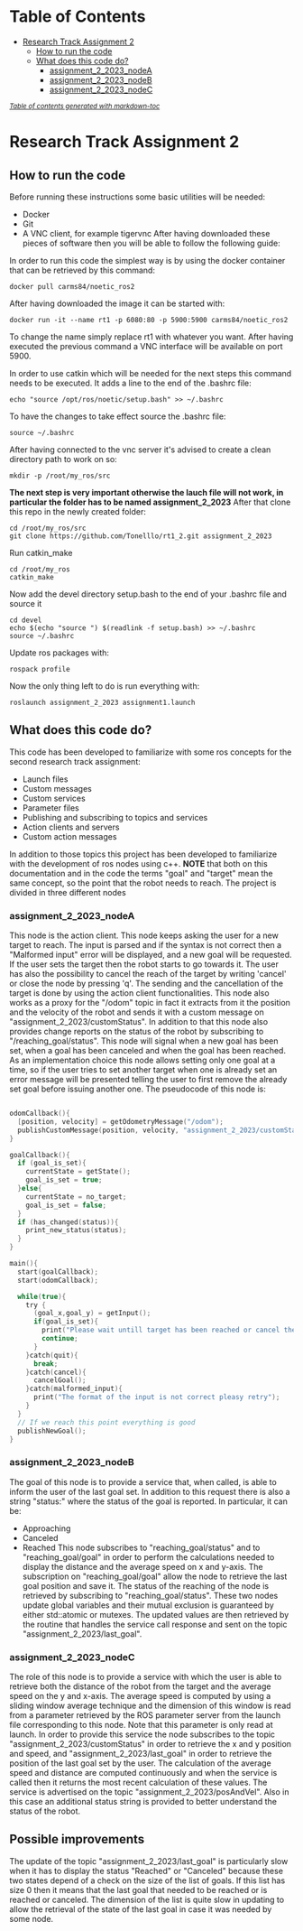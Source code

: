 # Table of Contents
- [Research Track Assignment 2](#research-track-assignment-2)
  * [How to run the code](#how-to-run-the-code)
  * [What does this code do?](#what-does-this-code-do)
    + [assignment_2_2023_nodeA](#assignment_2_2023_nodea)
    + [assignment_2_2023_nodeB](#assignment_2_2023_nodeb)
    + [assignment_2_2023_nodeC](#assignment_2_2023_nodec)

<small><i><a href='http://ecotrust-canada.github.io/markdown-toc/'>Table of contents generated with markdown-toc</a></i></small>


# Research Track Assignment 2
## How to run the code
Before running these instructions some basic utilities will be needed:
* Docker
* Git
* A VNC client, for example tigervnc
After having downloaded these pieces of software then you will be able to
follow the following guide:

In order to run this code the simplest way is by using the docker container that can be retrieved by this command:
```
docker pull carms84/noetic_ros2
```
After having downloaded the image it can be started with:
```
docker run -it --name rt1 -p 6080:80 -p 5900:5900 carms84/noetic_ros2
```
To change the name simply replace rt1 with whatever you want.
After having executed the previous command a VNC interface will be available on port 5900.

In order to use catkin which will be needed for the next steps this command needs to be executed. It adds a line to the end of the .bashrc file:
```
echo "source /opt/ros/noetic/setup.bash" >> ~/.bashrc
```
To have the changes to take effect source the .bashrc file:
```
source ~/.bashrc
```
After having connected to the vnc server it's advised to create a clean directory path to work on so:
```
mkdir -p /root/my_ros/src
```
**The next step is very important otherwise the lauch file will not work, in particular the folder has to be named assignment_2_2023**
After that clone this repo in the newly created folder:
```
cd /root/my_ros/src
git clone https://github.com/Tonelllo/rt1_2.git assignment_2_2023
```
Run catkin_make
```
cd /root/my_ros
catkin_make
```
Now add the devel directory setup.bash to the end of your .bashrc file and source it
```
cd devel
echo $(echo "source ") $(readlink -f setup.bash) >> ~/.bashrc
source ~/.bashrc
```
Update ros packages with:
```
rospack profile
```
Now the only thing left to do is run everything with:
```
roslaunch assignment_2_2023 assignment1.launch
```

## What does this code do?
This code has been developed to familiarize with some ros concepts for the second research track assignment:
- Launch files
- Custom messages
- Custom services
- Parameter files
- Publishing and subscribing to topics and services
- Action clients and servers
- Custom action messages

In addition to those topics this project has been developed to familiarize with the development of ros nodes using c++.
**NOTE** that both on this documentation and in the code the terms "goal" and
"target" mean the same concept, so the point that the robot needs to reach.
The project is divided in three different nodes
### assignment_2_2023_nodeA
This node is the action client. This node keeps asking the user for a new target to reach. The input is parsed and if the syntax is not correct then a "Malformed input" error will be displayed, and a new goal will be requested.
If the user sets the target then the robot starts to go towards it. The user has also the possibility to cancel the reach of the target by writing 'cancel' or close the node by pressing 'q'. The sending and the cancellation of the target is done by using the action client functionalities. This node also works as a proxy for the "/odom" topic in fact it extracts from it the position and the velocity of the robot and sends it with a custom message on "assignment_2_2023/customStatus". In addition to that this node also provides change reports on the status of the robot by subscribing to "/reaching_goal/status". This node will signal when a new goal has been set, when a goal has been canceled and when the goal has been reached. As an implementation choice this node allows setting only one goal at a time, so if the user tries to set another target when one is already set an error message will be presented telling the user to first remove the already set goal before issuing another one. 
The pseudocode of this node is:
```c

odomCallback(){
  [position, velocity] = getOdometryMessage("/odom");
  publishCustomMessage(position, velocity, "assignment_2_2023/customStatus");
}

goalCallback(){
  if (goal_is_set){
    currentState = getState();
    goal_is_set = true;
  }else{
    currentState = no_target;
    goal_is_set = false;
  }
  if (has_changed(status)){
    print_new_status(status);
  }
}

main(){
  start(goalCallback);
  start(odomCallback);

  while(true){
    try {
      (goal_x,goal_y) = getInput();
      if(goal_is_set){
        print("Please wait untill target has been reached or cancel the goal with "cancel"");
        continue;
      }
    }catch(quit){
      break;
    }catch(cancel){
      cancelGoal();
    }catch(malformed_input){
      print("The format of the input is not correct pleasy retry");
    }
  }
  // If we reach this point everything is good
  publishNewGoal();
}

```
### assignment_2_2023_nodeB
The goal of this node is to provide a service that, when called, is able to
inform the user of the last goal set. In addition to this request there is also
a string "status:" where the status of the goal is reported. In particular, it
can be:
* Approaching
* Canceled
* Reached
This node subscribes to "reaching_goal/status" and to "reaching_goal/goal" in
order to perform the calculations needed to display the distance and the average
speed on x and y-axis. The subscription on "reaching_goal/goal" allow the node
to retrieve the last goal position and save it. The status of the reaching of
the node is retrieved by subscribing to "reaching_goal/status". These two nodes
update global variables and their mutual exclusion is guaranteed by either
std::atomic or mutexes. The updated values are then retrieved by the routine
that handles the service call response and sent on the topic
"assignment_2_2023/last_goal".

### assignment_2_2023_nodeC
The role of this node is to provide a service with which the user is able to
retrieve both the distance of the robot from the target and the average speed on
the y and x-axis. The average speed is computed by using a sliding window
average technique and the dimension of this window is read from a parameter
retrieved by the ROS parameter server from the launch file corresponding to this
node. Note that this parameter is only read at launch.
In order to provide this service the node subscribes to the topic
"assignment_2_2023/customStatus" in order to retrieve the x and y position and
speed, and "assignment_2_2023/last_goal" in order to retrieve the position of
the last goal set by the user. The calculation of the average speed and distance
are computed continuously and when the service is called then it returns the
most recent calculation of these values. The service is advertised on the topic
"assignment_2_2023/posAndVel". Also in this case an additional status string is
provided to better understand the status of the robot.

## Possible improvements
The update of the topic "assignment_2_2023/last_goal" is particularly slow when
it has to display the status "Reached" or "Canceled" because these two states
depend of a check on the size of the list of goals. If this list has size 0 then
it means that the last goal that needed to be reached or is reached or canceled.
The dimension of the list is quite slow in updating to allow the retrieval of the
state of the last goal in case it was needed by some node.
